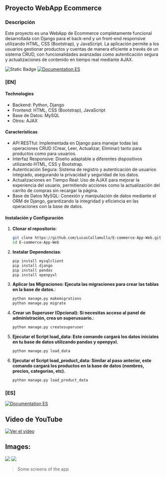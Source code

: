 ## Proyecto WebApp Ecommerce

### Descripción
Este proyecto es una WebApp de Ecommerce completamente funcional desarrollada con Django para el back-end y un front-end responsive utilizando HTML, CSS (Bootstrap), y JavaScript. La aplicación permite a los usuarios gestionar productos y cuentas de manera eficiente a través de un sistema CRUD, con funcionalidades avanzadas como autenticación segura y actualizaciones de contenido en tiempo real mediante AJAX.

![Static Badge](https://img.shields.io/badge/Documentation-EN-blue) [![Documentation ES](https://img.shields.io/badge/Documentation-ES-green)](https://github.com/LucasCallamullo/APP-Mobile-in-Python/blob/main/Read_es.md)

### [EN]
#### Technologies
* Backend: Python, Django
* Frontend: HTML, CSS (Bootstrap), JavaScript
* Base de Datos: MySQL
* Otros: AJAX

#### Características
* API RESTful: Implementada en Django para manejar todas las operaciones CRUD (Crear, Leer, Actualizar, Eliminar) tanto para productos como para usuarios.
* Interfaz Responsive: Diseño adaptable a diferentes dispositivos utilizando HTML, CSS y Bootstrap.
* Autenticación Segura: Sistema de registro y autenticación de usuarios integrado, asegurando la privacidad y seguridad de los datos.
* Actualizaciones en Tiempo Real: Uso de AJAX para mejorar la experiencia del usuario, permitiendo acciones como la actualización del carrito de compras sin recargar la página.
* Base de Datos MySQL: Conexión y manipulación de datos mediante el ORM de Django, garantizando la integridad y eficiencia en las operaciones con la base de datos.

#### Instalación y Configuración
1. **Clonar el repositorio**:
   ```bash
   git clone https://github.com/LucasCallamullo/E-commerce-App-Web.git
   cd E-commerce-App-Web

2. **Instalar Dependencias**:
   ```bash
   pip install mysqlclient
   pip install django
   pip install pandas
   pip install openpyxl

3. **Aplicar las Migraciones: Ejecuta las migraciones para crear las tablas en la base de datos.**:
   ```bash
   python manage.py makemigrations
   python manage.py migrate

4. **Crear un Superuser (Opcional): Si necesitas acceso al panel de administración, crea un superusuario.**:
   ```bash
   python manage.py createsuperuser

5. **Ejecutar el Script load_data: Este comando cargará los datos iniciales en tu base de datos utilizando pandas y openpyxl.**
   ```bash
   python manage.py load_data
6. **Ejecutar el Script load_product_data: Similar al paso anterior, este comando cargará los productos en la base de datos (nombres, precios, categorías, etc).**
   ```bash
   python manage.py load_product_data

### [ES]
[![Documentation ES](https://img.shields.io/badge/Documentation-ES-green)](https://github.com/LucasCallamullo/APP-Mobile-in-Python/blob/main/Read_es.md)

## Video de YouTube
[![Ver el video](https://img.youtube.com/vi/)](https://www.youtube.com/watch?v=Hkyp8LaPAPg)



## Images:
![](https://i.pinimg.com/736x/73/5b/6e/735b6ebb2cf852e28472a2efcc378e9e.jpg)
![](https://i.pinimg.com/736x/e1/1b/8a/e11b8a41f2f803cb0bcbcc735b4fcbbf.jpg)

> Some screens of the app
